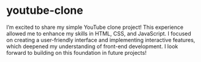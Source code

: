 # youtube-clone
I’m excited to share my simple YouTube clone project! This experience allowed me to enhance my skills in HTML, CSS, and JavaScript. I focused on creating a user-friendly interface and implementing interactive features, which deepened my understanding of front-end development. I look forward to building on this foundation in future projects!
